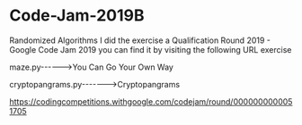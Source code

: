 
# Code-Jam-2019B
Randomized Algorithms
I did the exercise a Qualification Round 2019 - Google Code Jam 2019
you can find it by visiting the following URL
exercise

maze.py------>You Can Go Your Own Way

cryptopangrams.py------->Cryptopangrams

https://codingcompetitions.withgoogle.com/codejam/round/0000000000051705
